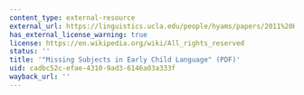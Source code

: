 ```yaml
---
content_type: external-resource
external_url: https://linguistics.ucla.edu/people/hyams/papers/2011%20Hyams.pdf
has_external_license_warning: true
license: https://en.wikipedia.org/wiki/All_rights_reserved
status: ''
title: '"Missing Subjects in Early Child Language" (PDF)'
uid: cadbc52c-efae-4310-9ad3-6146a03a333f
wayback_url: ''
---
```

